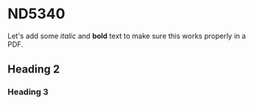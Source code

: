# ND5340
Let's add some *italic* and **bold** text to make sure this works properly in a PDF.

## Heading 2
### Heading 3